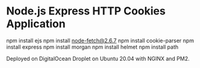 # Node.js Express HTTP Cookies Application

npm install ejs
npm install node-fetch@2.6.7
npm install cookie-parser
npm install express
npm install morgan
npm install helmet
npm install path

Deployed on DigitalOcean Droplet on Ubuntu 20.04 with NGINX and PM2.
